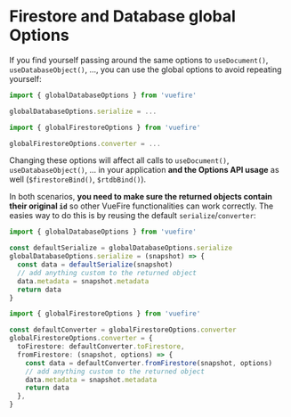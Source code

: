# Firestore and Database global Options

If you find yourself passing around the same options to `useDocument()`, `useDatabaseObject()`, ..., you can use the global options to avoid repeating yourself:

<FirebaseExample>

```ts
import { globalDatabaseOptions } from 'vuefire'

globalDatabaseOptions.serialize = ...
```

```ts
import { globalFirestoreOptions } from 'vuefire'

globalFirestoreOptions.converter = ...
```

</FirebaseExample>

Changing these options will affect all calls to `useDocument()`, `useDatabaseObject()`, ... in your application **and the Options API usage** as well (`$firestoreBind()`, `$rtdbBind()`).

In both scenarios, **you need to make sure the returned objects contain their original `id`** so other VueFire functionalities can work correctly. The easies way to do this is by reusing the default `serialize`/`converter`:

<FirebaseExample>

```ts
import { globalDatabaseOptions } from 'vuefire'

const defaultSerialize = globalDatabaseOptions.serialize
globalDatabaseOptions.serialize = (snapshot) => {
  const data = defaultSerialize(snapshot)
  // add anything custom to the returned object
  data.metadata = snapshot.metadata
  return data
}
```

```ts
import { globalFirestoreOptions } from 'vuefire'

const defaultConverter = globalFirestoreOptions.converter
globalFirestoreOptions.converter = {
  toFirestore: defaultConverter.toFirestore,
  fromFirestore: (snapshot, options) => {
    const data = defaultConverter.fromFirestore(snapshot, options)
    // add anything custom to the returned object
    data.metadata = snapshot.metadata
    return data
  },
}
```

</FirebaseExample>
